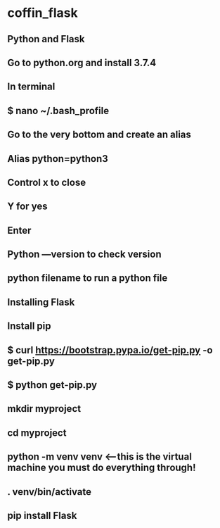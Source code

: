 # coffin_flask

## Python and Flask

## Go to python.org and install 3.7.4

## In terminal 
## $ nano ~/.bash_profile

## Go to the very bottom and create an alias
## Alias python=python3

## Control x to close
## Y for yes
## Enter

## Python —version to check version

## python filename to run a python file

## Installing Flask

## Install pip 
## $ curl https://bootstrap.pypa.io/get-pip.py -o get-pip.py
## $ python get-pip.py

## mkdir myproject
## cd myproject
## python -m venv venv  <—this is the virtual machine you must do everything through!


## . venv/bin/activate

## pip install Flask
